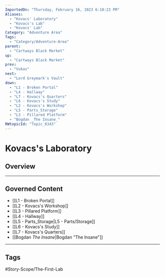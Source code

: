 ```yaml
---
ImportedOn: "Thursday, February 16, 2023 6:10:23 PM"
Aliases:
  - "Kovacs' Laboratory"
  - "Kovacs's Lab"
  - "Kovacs' Lab"
Category: "Adventure Area"
Tags:
  - "Category/Adventure-Area"
parent:
  - "Cartways Black Market"
up:
  - "Cartways Black Market"
prev:
  - "Vukas"
next:
  - "Lord Greymark's Vault"
down:
  - "L1 - Broken Portal"
  - "L4 - Hallway"
  - "L7 - Kovacs's Quarters"
  - "L6 - Kovacs's Study"
  - "L2 - Kovacs's Workshop"
  - "L5 - Parts_Storage"
  - "L3 - Pillared Platform"
  - "Bogdan _The Insane_"
RWtopicId: "Topic_6343"
---
```

# Kovacs's Laboratory
## Overview
---
## Governed Content
- [[L1 - Broken Portal]]
- [[L2 - Kovacs's Workshop]]
- [[L3 - Pillared Platform]]
- [[L4 - Hallway]]
- [[L5 - Parts_Storage|L5 - Parts/Storage]]
- [[L6 - Kovacs's Study]]
- [[L7 - Kovacs's Quarters]]
- [[Bogdan _The Insane_|Bogdan "The Insane"]]


---
## Tags
#Story-Scope/The-First-Lab

